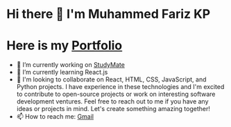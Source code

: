 # Hi there 👋 I'm Muhammed Fariz KP

# Here is my  [Portfolio](https://fariz.vercel.app/)

- 🔭 I’m currently working on [StudyMate](https://ministudymate.web.app/)
- 🌱 I’m currently learning React.js
- 👯 I'm looking to collaborate on React, HTML, CSS, JavaScript, and Python projects. I have experience in these technologies and I'm excited to contribute to open-source projects or work on interesting software development ventures. Feel free to reach out to me if you have any ideas or projects in mind. Let's create something amazing together!
- 📫 How to reach me: [Gmail](mailto:farizz7676off@gmail.com)


